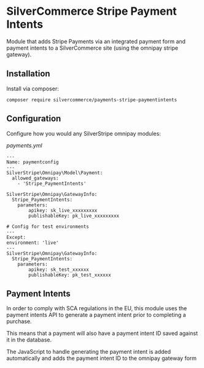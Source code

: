 # SilverCommerce Stripe Payment Intents

Module that adds Stripe Payments via an integrated payment form and
payment intents to a SilverCommerce site (using the omnipay stripe gateway).

## Installation

Install via composer:

    composer require silvercommerce/payments-stripe-paymentintents

## Configuration

Configure how you would any SilverStripe omnipay modules:

_payments.yml_

    ---
    Name: paymentconfig
    ---
    SilverStripe\Omnipay\Model\Payment:
      allowed_gateways:
        - 'Stripe_PaymentIntents'

    SilverStripe\Omnipay\GatewayInfo:
      Stripe_PaymentIntents:
        parameters:
            apikey: sk_live_xxxxxxxxx
            publishableKey: pk_live_xxxxxxxxx

    # Config for test environments
    ---
    Except:
    environment: 'live'
    ---
    SilverStripe\Omnipay\GatewayInfo:
      Stripe_PaymentIntents:
        parameters:
            apikey: sk_test_xxxxxx
            publishableKey: pk_test_xxxxxx

## Payment Intents

In order to comply with SCA regulations in the EU, this module uses
the payment intents API to generate a payment intent prior to completing
a purchase.

This means that a payment will also have a payment intent ID saved
against it in the database.

The JavaScript to handle generating the payment intent is added
automatically and adds the payment intent ID to the omnipay gateway
form
